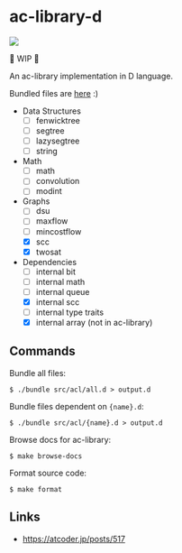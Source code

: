# ac-library-d

[![](https://github.com/arkark/ac-library-d/workflows/D/badge.svg)](https://github.com/arkark/ac-library-d/actions)

:construction: WIP :construction:

An ac-library implementation in D language.

Bundled files are [here](https://github.com/arkark/ac-library-d/tree/bundle) :)

- Data Structures
    - [ ] fenwicktree
    - [ ] segtree
    - [ ] lazysegtree
    - [ ] string
- Math
    - [ ] math
    - [ ] convolution
    - [ ] modint
- Graphs
    - [ ] dsu
    - [ ] maxflow
    - [ ] mincostflow
    - [x] scc
    - [x] twosat
- Dependencies
    - [ ] internal bit
    - [ ] internal math
    - [ ] internal queue
    - [x] internal scc
    - [ ] internal type traits
    - [x] internal array (not in ac-library)

## Commands

Bundle all files:
```fish
$ ./bundle src/acl/all.d > output.d
```

Bundle files dependent on `{name}.d`:
```fish
$ ./bundle src/acl/{name}.d > output.d
```

Browse docs for ac-library:
```fish
$ make browse-docs
```

Format source code:
```fish
$ make format
```

## Links

- https://atcoder.jp/posts/517
